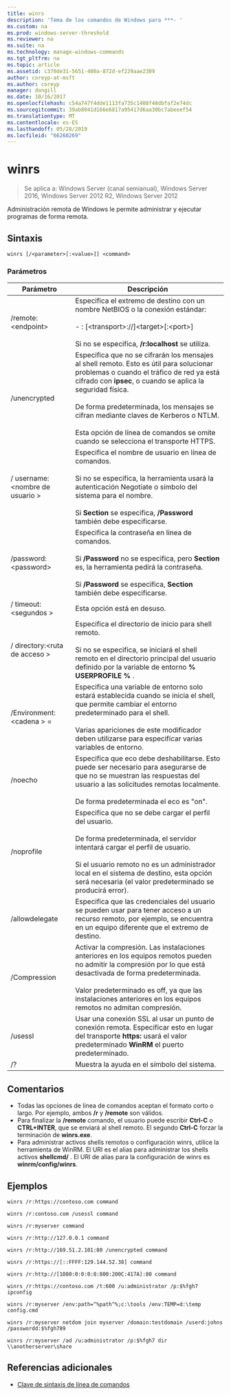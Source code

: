 ```yaml
---
title: winrs
description: 'Tema de los comandos de Windows para ***- '
ms.custom: na
ms.prod: windows-server-threshold
ms.reviewer: na
ms.suite: na
ms.technology: manage-windows-commands
ms.tgt_pltfrm: na
ms.topic: article
ms.assetid: c370de31-5651-400a-872d-ef229aae2309
author: coreyp-at-msft
ms.author: coreyp
manager: dongill
ms.date: 10/16/2017
ms.openlocfilehash: c54a747f4dde1113fa735c1408f48dbfaf2e74dc
ms.sourcegitcommit: 39ab8041d166e6817a95417d6aa30bc7abeeef54
ms.translationtype: MT
ms.contentlocale: es-ES
ms.lasthandoff: 05/28/2019
ms.locfileid: "66260269"
---
```

# <a name="winrs"></a>winrs

>Se aplica a: Windows Server (canal semianual), Windows Server 2016, Windows Server 2012 R2, Windows Server 2012

Administración remota de Windows le permite administrar y ejecutar programas de forma remota.   
## <a name="syntax"></a>Sintaxis  
```  
winrs [/<parameter>[:<value>]] <command>  
```  
### <a name="parameters"></a>Parámetros  
|Parámetro|Descripción|  
|-------|--------|  
|/remote:\<endpoint>|Especifica el extremo de destino con un nombre NetBIOS o la conexión estándar:<br /><br />-   <url>: [\<transport>://]\<target>[:\<port>]<br /><br />Si no se especifica, **/r:localhost** se utiliza.|  
|/unencrypted|Especifica que no se cifrarán los mensajes al shell remoto. Esto es útil para solucionar problemas o cuando el tráfico de red ya está cifrado con **ipsec**, o cuando se aplica la seguridad física.<br /><br />De forma predeterminada, los mensajes se cifran mediante claves de Kerberos o NTLM.<br /><br />Esta opción de línea de comandos se omite cuando se selecciona el transporte HTTPS.|  
|/ username:\<nombre de usuario >|Especifica el nombre de usuario en línea de comandos.<br /><br />Si no se especifica, la herramienta usará la autenticación Negotiate o símbolo del sistema para el nombre.<br /><br />Si **Section** se especifica, **/Password** también debe especificarse.|  
|/password:\<password>|Especifica la contraseña en línea de comandos.<br /><br />Si **/Password** no se especifica, pero **Section** es, la herramienta pedirá la contraseña.<br /><br />Si **/Password** se especifica, **Section** también debe especificarse.|  
|/ timeout:\<segundos >|Esta opción está en desuso.|  
|/ directory:\<ruta de acceso >|Especifica el directorio de inicio para shell remoto.<br /><br />Si no se especifica, se iniciará el shell remoto en el directorio principal del usuario definido por la variable de entorno **% USERPROFILE %** .|  
|/Environment:\<cadena > =<value>|Especifica una variable de entorno solo estará establecida cuando se inicia el shell, que permite cambiar el entorno predeterminado para el shell.<br /><br />Varias apariciones de este modificador deben utilizarse para especificar varias variables de entorno.|  
|/noecho|Especifica que eco debe deshabilitarse. Esto puede ser necesario para asegurarse de que no se muestran las respuestas del usuario a las solicitudes remotas localmente.<br /><br />De forma predeterminada el eco es "on".|  
|/noprofile|Especifica que no se debe cargar el perfil del usuario.<br /><br />De forma predeterminada, el servidor intentará cargar el perfil de usuario.<br /><br />Si el usuario remoto no es un administrador local en el sistema de destino, esta opción será necesaria (el valor predeterminado se producirá error).|  
|/allowdelegate|Especifica que las credenciales del usuario se pueden usar para tener acceso a un recurso remoto, por ejemplo, se encuentra en un equipo diferente que el extremo de destino.|  
|/Compression|Activar la compresión.  Las instalaciones anteriores en los equipos remotos pueden no admitir la compresión por lo que está desactivada de forma predeterminada.<br /><br />Valor predeterminado es off, ya que las instalaciones anteriores en los equipos remotos no admitan compresión.|  
|/usessl|Usar una conexión SSL al usar un punto de conexión remota.  Especificar esto en lugar del transporte **https:** usará el valor predeterminado **WinRM** el puerto predeterminado.|  
|/?|Muestra la ayuda en el símbolo del sistema.|  

## <a name="remarks"></a>Comentarios  
-   Todas las opciones de línea de comandos aceptan el formato corto o largo. Por ejemplo, ambos **/r** y **/remote** son válidos.  
-   Para finalizar la **/remote** comando, el usuario puede escribir **Ctrl-C** o **CTRL+INTER**, que se enviará al shell remoto. El segundo **Ctrl-C** forzar la terminación de **winrs.exe**.  
-   Para administrar activos shells remotos o configuración winrs, utilice la herramienta de WinRM.  El URI es el alias para administrar los shells activos **shellcmd/** .  El URI de alias para la configuración de winrs es **winrm/config/winrs**.  

## <a name="BKMK_Examples"></a>Ejemplos  
```  
winrs /r:https://contoso.com command  
```  
```  
winrs /r:contoso.com /usessl command  
```  
```  
winrs /r:myserver command  
```  
```  
winrs /r:http://127.0.0.1 command  
```  
```  
winrs /r:http://169.51.2.101:80 /unencrypted command  
```  
```  
winrs /r:https://[::FFFF:129.144.52.38] command  
```  
```  
winrs /r:http://[1080:0:0:0:8:800:200C:417A]:80 command  
```  
```  
winrs /r:https://contoso.com /t:600 /u:administrator /p:$%fgh7 ipconfig  
```  
```  
winrs /r:myserver /env:path=^%path^%;c:\tools /env:TEMP=d:\temp config.cmd  
```  
```  
winrs /r:myserver netdom join myserver /domain:testdomain /userd:johns /passwordd:$%fgh789  
```  
```  
winrs /r:myserver /ad /u:administrator /p:$%fgh7 dir \\anotherserver\share  
```  

## <a name="additional-references"></a>Referencias adicionales  
-   [Clave de sintaxis de línea de comandos](command-line-syntax-key.md)  
  
